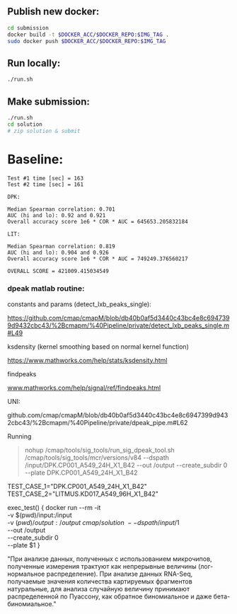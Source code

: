 ## Publish new docker:

``` bash
cd submission
docker build -t $DOCKER_ACC/$DOCKER_REPO:$IMG_TAG .
sudo docker push $DOCKER_ACC/$DOCKER_REPO:$IMG_TAG
```

## Run locally:

``` bash
./run.sh
```

## Make submission:

``` bash
./run.sh
cd solution
# zip solution & submit
```

# Baseline:

```
Test #1 time [sec] = 163
Test #2 time [sec] = 161

DPK:

Median Spearman correlation: 0.701
AUC (hi and lo): 0.92 and 0.921
Overall accuracy score 1e6 * COR * AUC = 645653.205832184

LIT:

Median Spearman correlation: 0.819
AUC (hi and lo): 0.904 and 0.926
Overall accuracy score 1e6 * COR * AUC = 749249.376560217

OVERALL SCORE = 421009.415034549
```

### dpeak matlab routine:

constants and params (detect_lxb_peaks_single):

https://github.com/cmap/cmapM/blob/db40b0af5d3440c43bc4e8c6947399d9432cbc43/%2Bcmapm/%40Pipeline/private/detect_lxb_peaks_single.m#L49

ksdensity (kernel smoothing based on normal kernel function)

https://www.mathworks.com/help/stats/ksdensity.html

findpeaks

www.mathworks.com/help/signal/ref/findpeaks.html

UNI:

github.com/cmap/cmapM/blob/db40b0af5d3440c43bc4e8c6947399d9432cbc43/%2Bcmapm/%40Pipeline/private/dpeak_pipe.m#L62




Running
 > nohup  /cmap/tools/sig_tools/run_sig_dpeak_tool.sh /cmap/tools/sig_tools/mcr/versions/v84 --dspath /input/DPK.CP001_A549_24H_X1_B42 --out /output --create_subdir 0 --plate DPK.CP001_A549_24H_X1_B42 


TEST_CASE_1="DPK.CP001_A549_24H_X1_B42"
TEST_CASE_2="LITMUS.KD017_A549_96H_X1_B42"

exec_test() {
  docker run --rm -it \
    -v $(pwd)/input:/input \
    -v $(pwd)/output:/output \
    cmap/solution \
      --dspath /input/$1 \
      --out /output \
      --create_subdir 0 \
      --plate $1
}

"При анализе данных, полученных с использованием микрочипов, полученные измерения трактуют как непрерывные величины (лог-нормальное распределение). При анализе данных RNA-Seq, получаемые значения количества картируемых фрагментов натуральные, для анализа случайную величину принимают распределенной по Пуассону, как обратное биномиальное и даже бета-биномиальное."
